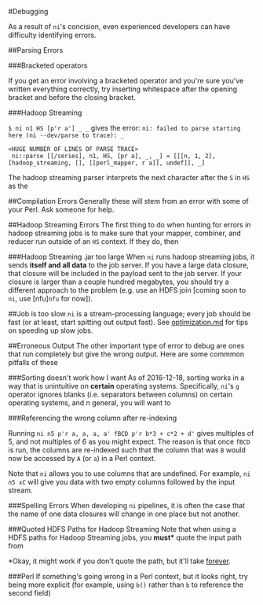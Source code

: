 #Debugging

As a result of `ni`'s concision, even experienced developers can have difficulty identifying errors. 

##Parsing Errors

###Bracketed operators

If you get an error involving a bracketed operator and you're sure you've written everything correctly, try inserting whitespace after the opening bracket and before the closing bracket.

###Hadoop Streaming

`$ ni n1 HS [p'r a'] _ _`
gives the error: `ni: failed to parse starting here (ni --dev/parse to trace):
  _`
  
```
<HUGE NUMBER OF LINES OF PARSE TRACE>
 ni::parse [[/series], n1, HS, [pr a], _, _] = [[[n, 1, 2], [hadoop_streaming, [], [[perl_mapper, r a]], undef]], _]
```
The hadoop streaming parser interprets the next character after the `S` in `HS` as the 

##Compilation Errors
Generally these will stem from an error with some of your Perl. Ask someone for help.

##Hadoop Streaming Errors
The first thing to do when hunting for errors in hadoop streaming jobs is to make sure that your mapper, combiner, and reducer run outside of an `HS` context. If they do, then 

###Hadoop Streaming .jar too large
When `ni` runs hadoop streaming jobs, it sends **itself and all data** to the job server. If you have a large data closure, that closure will be included in the payload sent to the job server. If your closure is larger than a couple hundred megabytes, you should try a different approach to the problem (e.g. use an HDFS join [coming soon to `ni`, use [nfu]`nfu` for now]).


##Job is too slow
`ni` is a stream-processing language; every job should be fast (or at least, start spitting out output fast).  See [optimization.md](optimization.md) for tips on speeding up slow jobs.


##Erroneous Output
The other important type of error to debug are ones that run completely but give the wrong output. Here are some commmon pitfalls of these 

###Sorting doesn't work how I want
As of 2016-12-18, sorting works in a way that is unintuitive on **certain** operating systems. Specifically, `ni`'s `g` operator ignores blanks (i.e. separators between columns) on certain operating systems, and n general, you will want to 

###Referencing the wrong column after re-indexing

Running `ni n5 p'r a, a, a, a' fBCD p'r b*3 + c*2 + d'` gives multiples of 5, and not multiples of 6 as you might expect. The reason is that once `fBCD` is run, the columns are re-indexed such that the column that was `B` would now be accessed by `A` (or `a`) in a Perl context. 

Note that `ni` allows you to use columns that are undefined. For example, `ni n5 xC` will give you data with two empty columns followed by the input stream.

###Spelling Errors
When developing `ni` pipelines, it is often the case that the name of one data closures will change in one place but not another.

###Quoted HDFS Paths for Hadoop Streaming
Note that when using a HDFS paths for Hadoop Streaming jobs, you __must*__  quote the input path from 

*Okay, it might work if you don't quote the path, but it'll take [forever](optimization.md).

###Perl 
If something's going wrong in a Perl context, but it looks right, try being more explicit (for example, using `b()` rather than `b` to reference the second field)